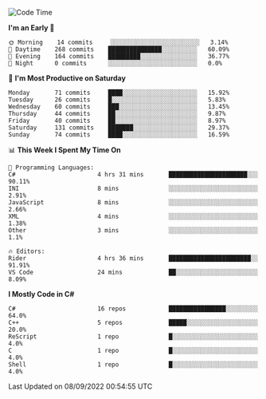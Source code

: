 <!--START_SECTION:waka-->
![Code Time](http://img.shields.io/badge/Code%20Time-815%20hrs%2021%20mins-blue)

**I'm an Early 🐤** 

```text
🌞 Morning    14 commits     ░░░░░░░░░░░░░░░░░░░░░░░░░   3.14% 
🌆 Daytime    268 commits    ███████████████░░░░░░░░░░   60.09% 
🌃 Evening    164 commits    █████████░░░░░░░░░░░░░░░░   36.77% 
🌙 Night      0 commits      ░░░░░░░░░░░░░░░░░░░░░░░░░   0.0%

```
📅 **I'm Most Productive on Saturday** 

```text
Monday       71 commits     ████░░░░░░░░░░░░░░░░░░░░░   15.92% 
Tuesday      26 commits     █░░░░░░░░░░░░░░░░░░░░░░░░   5.83% 
Wednesday    60 commits     ███░░░░░░░░░░░░░░░░░░░░░░   13.45% 
Thursday     44 commits     ██░░░░░░░░░░░░░░░░░░░░░░░   9.87% 
Friday       40 commits     ██░░░░░░░░░░░░░░░░░░░░░░░   8.97% 
Saturday     131 commits    ███████░░░░░░░░░░░░░░░░░░   29.37% 
Sunday       74 commits     ████░░░░░░░░░░░░░░░░░░░░░   16.59%

```


📊 **This Week I Spent My Time On** 

```text
💬 Programming Languages: 
C#                       4 hrs 31 mins       ██████████████████████░░░   90.11% 
INI                      8 mins              ░░░░░░░░░░░░░░░░░░░░░░░░░   2.91% 
JavaScript               8 mins              ░░░░░░░░░░░░░░░░░░░░░░░░░   2.66% 
XML                      4 mins              ░░░░░░░░░░░░░░░░░░░░░░░░░   1.38% 
Other                    3 mins              ░░░░░░░░░░░░░░░░░░░░░░░░░   1.1%

🔥 Editors: 
Rider                    4 hrs 36 mins       ███████████████████████░░   91.91% 
VS Code                  24 mins             ██░░░░░░░░░░░░░░░░░░░░░░░   8.09%

```

**I Mostly Code in C#** 

```text
C#                       16 repos            ████████████████░░░░░░░░░   64.0% 
C++                      5 repos             █████░░░░░░░░░░░░░░░░░░░░   20.0% 
ReScript                 1 repo              █░░░░░░░░░░░░░░░░░░░░░░░░   4.0% 
C                        1 repo              █░░░░░░░░░░░░░░░░░░░░░░░░   4.0% 
Shell                    1 repo              █░░░░░░░░░░░░░░░░░░░░░░░░   4.0%

```



 Last Updated on 08/09/2022 00:54:55 UTC
<!--END_SECTION:waka-->
